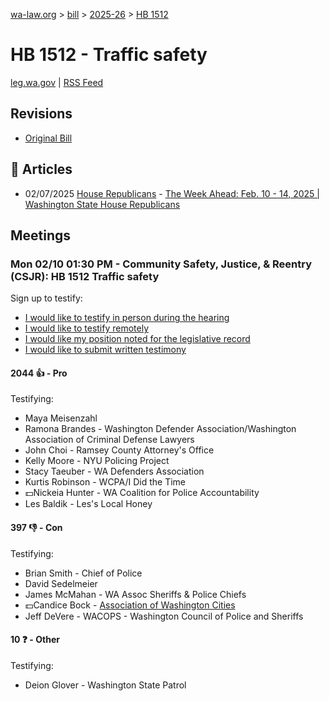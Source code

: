 [wa-law.org](/) > [bill](/bill/) > [2025-26](/bill/2025-26/) > [HB 1512](/bill/2025-26/hb/1512/)

# HB 1512 - Traffic safety
[leg.wa.gov](https://app.leg.wa.gov/billsummary?BillNumber=1512&Year=2025&Initiative=false) | [RSS Feed](./rss.xml)

## Revisions
* [Original Bill](1/)

## 📰 Articles
* 02/07/2025 [House Republicans](/org/house_republicans/) - [The Week Ahead: Feb. 10 - 14, 2025 | Washington State House Republicans](https://houserepublicans.wa.gov/week/the-week-ahead-feb-10-14-2025/#:~:text=HB%201512)

## Meetings
### Mon 02/10 01:30 PM - Community Safety, Justice, & Reentry (CSJR): HB 1512 Traffic safety
Sign up to testify:
* [I would like to testify in person during the hearing](https://app.leg.wa.gov/csi/Testifier/Add?chamber=House&mId=32735&aId=163123&caId=25553&tId=1)
* [I would like to testify remotely](https://app.leg.wa.gov/csi/Testifier/Add?chamber=House&mId=32735&aId=163123&caId=25553&tId=2)
* [I would like my position noted for the legislative record](https://app.leg.wa.gov/csi/Testifier/Add?chamber=House&mId=32735&aId=163123&caId=25553&tId=3)
* [I would like to submit written testimony](https://app.leg.wa.gov/csi/Testifier/Add?chamber=House&mId=32735&aId=163123&caId=25553&tId=4)

#### 2044 👍 - Pro
Testifying:
* Maya Meisenzahl
* Ramona Brandes - Washington Defender Association/Washington Association of Criminal Defense Lawyers
* John Choi - Ramsey County Attorney's Office
* Kelly Moore - NYU Policing Project
* Stacy Taeuber - WA Defenders Association
* Kurtis Robinson - WCPA/I Did the Time
* 💵Nickeia Hunter - WA Coalition for Police Accountability
* Les Baldik - Les's Local Honey

#### 397 👎 - Con
Testifying:
* Brian Smith - Chief of Police
* David Sedelmeier
* James McMahan - WA Assoc Sheriffs & Police Chiefs
* 💵Candice Bock - [Association of Washington Cities](/org/association_of_washington_cities/)
* Jeff DeVere - WACOPS - Washington Council of Police and Sheriffs

#### 10 ❓ - Other
Testifying:
* Deion Glover - Washington State Patrol
